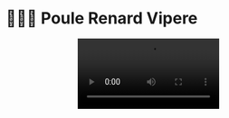 # 🐓🦊🐍 Poule Renard Vipere

<p align="center">
	<a>
    		<video controls width="250" autoplay="true" loop="true">
      			<source src="https://github.com/apersis/poule-renard-vipere/blob/main/DemoPRV.mp4" type="video/mp4"/>
    		</video>
  	</a>
</p>
